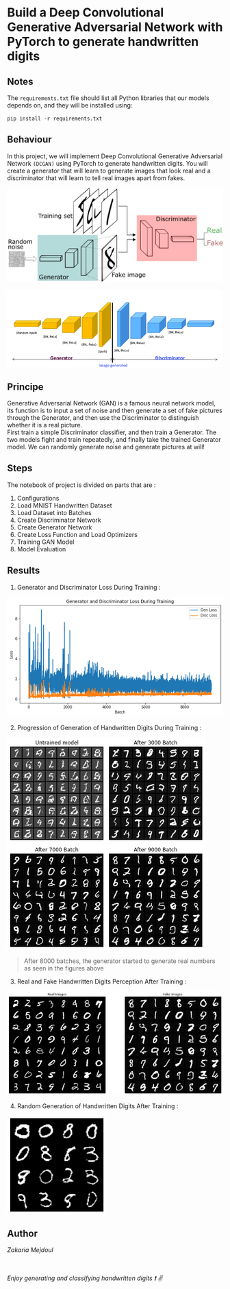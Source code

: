# Build a Deep Convolutional Generative Adversarial Network with PyTorch to generate handwritten digits


## Notes
The `requirements.txt` file should list all Python libraries that our models depends on, and they will be installed using:

```
pip install -r requirements.txt
```

## Behaviour
In this project, we will implement Deep Convolutional Generative Adversarial Network `(DCGAN)` using PyTorch to generate handwritten digits. You will create a generator that will learn to generate images that look real and a discriminator that will learn to tell real images apart from fakes.

![picture alt](static/dcgan.png "DCGAN Process")<br><br>
![picture alt](static/dcgan2.png "DCGAN_Gen_Disc")


## Principe
Generative Adversarial Network (GAN) is a famous neural network model, its function is to input a set of noise and then generate a set of fake pictures through the Generator, and then use the Discriminator to distinguish whether it is a real picture. <br>First train a simple Discriminator classifier, and then train a Generator. The two models fight and train repeatedly, and finally take the trained Generator model. We can randomly generate noise and generate pictures at will!

## Steps
The notebook of project is divided on parts that are :
1. Configurations
2. Load MNIST Handwritten Dataset
3. Load Dataset into Batches
4. Create Discriminator Network 
5. Create Generator Network
6. Create Loss Function and Load Optimizers
7. Training GAN Model
8. Model Evaluation

## Results
1. Generator and Discriminator Loss During Training :

![picture alt](static/gen_disc_loss.png "DCGAN_Gen_Disc")

2. Progression of Generation of Handwritten Digits During Training :

![picture alt](static/0.png "DCGAN_Gen_Disc")![picture alt](static/3000.png "DCGAN_Gen_Disc") ![picture alt](static/7000.png "DCGAN_Gen_Disc")![picture alt](static/9000.png "DCGAN_Gen_Disc")
>After 8000 batches, the generator started to generate real numbers as seen in the figures above

3. Real and Fake Handwritten Digits Perception After Training :

![picture alt](static/real_vs_fake.png "DCGAN_Gen_Disc")

4. Random Generation of Handwritten Digits After Training :

![picture alt](static/final_gen.png "DCGAN_Gen_Disc")
## Author
_Zakaria Mejdoul_






<br><br>_Enjoy generating and classifying handwritten digits :exclamation: :v:_
